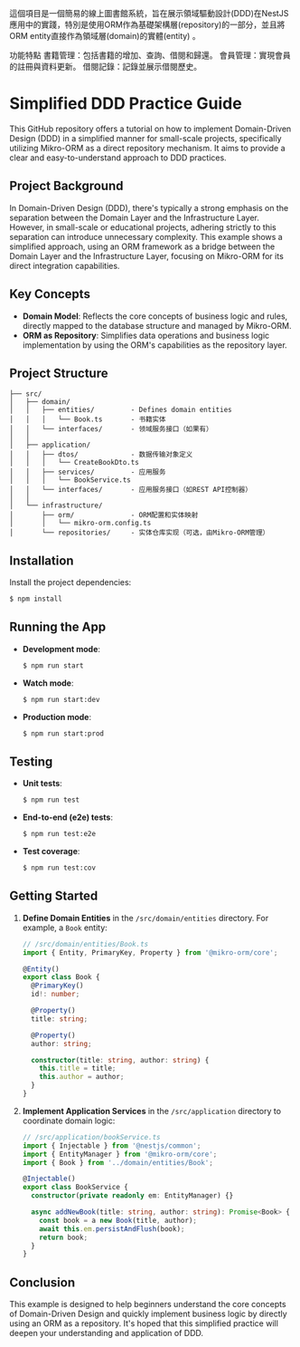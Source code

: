 這個項目是一個簡易的線上圖書館系統，旨在展示領域驅動設計(DDD)在NestJS應用中的實踐，特別是使用ORM作為基礎架構層(repository)的一部分，並且將ORM entity直接作為領域層(domain)的實體(entity)
。

功能特點
書籍管理：包括書籍的增加、查詢、借閱和歸還。
會員管理：實現會員的註冊與資料更新。
借閱記錄：記錄並展示借閱歷史。

# Simplified DDD Practice Guide

This GitHub repository offers a tutorial on how to implement Domain-Driven Design (DDD) in a simplified manner for small-scale projects, specifically utilizing Mikro-ORM as a direct repository mechanism. It aims to provide a clear and easy-to-understand approach to DDD practices.

## Project Background

In Domain-Driven Design (DDD), there's typically a strong emphasis on the separation between the Domain Layer and the Infrastructure Layer. However, in small-scale or educational projects, adhering strictly to this separation can introduce unnecessary complexity. This example shows a simplified approach, using an ORM framework as a bridge between the Domain Layer and the Infrastructure Layer, focusing on Mikro-ORM for its direct integration capabilities.

## Key Concepts

- **Domain Model**: Reflects the core concepts of business logic and rules, directly mapped to the database structure and managed by Mikro-ORM.
- **ORM as Repository**: Simplifies data operations and business logic implementation by using the ORM's capabilities as the repository layer.

## Project Structure

```
├── src/
│   ├── domain/
│   │   ├── entities/         - Defines domain entities
│   │   │   └── Book.ts       - 书籍实体
│   │   └── interfaces/       - 领域服务接口（如果有）
│   │
│   ├── application/
│   │   ├── dtos/             - 数据传输对象定义
│   │   │   └── CreateBookDto.ts
│   │   ├── services/         - 应用服务
│   │   │   └── BookService.ts
│   │   └── interfaces/       - 应用服务接口（如REST API控制器）
│   │
│   └── infrastructure/
│       ├── orm/              - ORM配置和实体映射
│       │   └── mikro-orm.config.ts
│       └── repositories/     - 实体仓库实现（可选，由Mikro-ORM管理）
```

## Installation

Install the project dependencies:

```bash
$ npm install
```

## Running the App

- **Development mode**:

  ```bash
  $ npm run start
  ```

- **Watch mode**:

  ```bash
  $ npm run start:dev
  ```

- **Production mode**:

  ```bash
  $ npm run start:prod
  ```

## Testing

- **Unit tests**:

  ```bash
  $ npm run test
  ```

- **End-to-end (e2e) tests**:

  ```bash
  $ npm run test:e2e
  ```

- **Test coverage**:

  ```bash
  $ npm run test:cov
  ```

## Getting Started

1. **Define Domain Entities** in the `/src/domain/entities` directory. For example, a `Book` entity:

   ```typescript
   // /src/domain/entities/Book.ts
   import { Entity, PrimaryKey, Property } from '@mikro-orm/core';

   @Entity()
   export class Book {
     @PrimaryKey()
     id!: number;

     @Property()
     title: string;

     @Property()
     author: string;

     constructor(title: string, author: string) {
       this.title = title;
       this.author = author;
     }
   }
   ```

2. **Implement Application Services** in the `/src/application` directory to coordinate domain logic:

   ```typescript
   // /src/application/bookService.ts
   import { Injectable } from '@nestjs/common';
   import { EntityManager } from '@mikro-orm/core';
   import { Book } from '../domain/entities/Book';

   @Injectable()
   export class BookService {
     constructor(private readonly em: EntityManager) {}

     async addNewBook(title: string, author: string): Promise<Book> {
       const book = a new Book(title, author);
       await this.em.persistAndFlush(book);
       return book;
     }
   }
   ```

## Conclusion

This example is designed to help beginners understand the core concepts of Domain-Driven Design and quickly implement business logic by directly using an ORM as a repository. It's hoped that this simplified practice will deepen your understanding and application of DDD.

